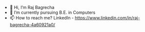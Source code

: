 - 👋 Hi, I’m Raj Bagrecha
- 🌱 I’m currently pursuing B.E. in Computers
- 📫 How to reach me? LinkedIn - https://www.linkedin.com/in/raj-bagrecha-4a60921a0/

<!---
rajbagrecha2001/rajbagrecha2001 is a ✨ special ✨ repository because its `README.md` (this file) appears on your GitHub profile.
You can click the Preview link to take a look at your changes.
--->
